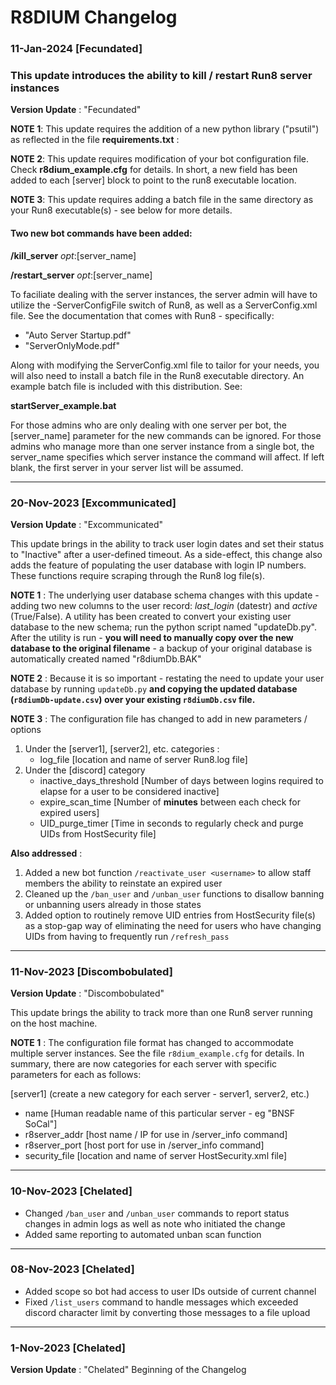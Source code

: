 # R8DIUM Changelog

### 11-Jan-2024 [Fecundated]
### This update introduces the ability to kill / restart Run8 server instances ###

**Version Update** : "Fecundated"

**NOTE 1**: This update requires the addition of a new python library ("psutil") as reflected in the 
file **requirements.txt** : 

**NOTE 2**: This update requires modification of your bot configuration file. Check  **r8dium_example.cfg** for details.
In short, a new field has been added to each [server] block to point to the run8 executable location.

**NOTE 3**: This update requires adding a batch file in the same directory as your Run8 executable(s) - see below for
more details.

#### Two new bot commands have been added: ####

**/kill_server** _opt_:[server_name]

**/restart_server** _opt_:[server_name]

To faciliate dealing with the server instances, the server admin will have to utilize the -ServerConfigFile switch 
of Run8, as well as a ServerConfig.xml file. See the documentation that comes with Run8 - specifically:
* "Auto Server Startup.pdf"
* "ServerOnlyMode.pdf"

Along with modifying the ServerConfig.xml file to tailor for your needs, you will also need to install a batch file in
the Run8 executable directory. An example batch file is included with this distribution. See:

**startServer_example.bat**

For those admins who are only dealing with one server per bot, the [server_name] parameter for the new commands can be 
ignored. For those admins who manage more than one server instance from a single bot, the server_name specifies which 
server instance the command will affect. If left blank, the first server in your server list will be assumed.

---

### 20-Nov-2023 [Excommunicated]

**Version Update** : "Excommunicated"

This update brings in the ability to track user login dates and set their status to "Inactive" after a user-defined
timeout. As a side-effect, this change also adds the feature of populating the user database with login IP numbers. 
These functions require scraping through the Run8 log file(s).

**NOTE 1** : The underlying user database schema changes with this update - adding two new columns to the user record:
*last_login* (datestr) and *active* (True/False). A utility has been created to convert your existing user database to
the new schema; run the python script named "updateDb.py". After the utility is run - **you will need to manually copy
over the new database to the original filename** - a backup of your original database is automatically created named
"r8diumDb.BAK"

**NOTE 2** : Because it is so important - restating the need to update your user database by running `updateDb.py` 
**and copying the updated database (`r8diumDb-update.csv`) over your existing `r8diumDb.csv` file.**

**NOTE 3** : The configuration file has changed to add in new parameters / options
1. Under the [server1], [server2], etc. categories :
   - log_file [location and name of server Run8.log file]
2. Under the [discord] category
   - inactive_days_threshold [Number of days between logins required to elapse for a user to be considered inactive]
   - expire_scan_time [Number of **minutes** between each check for expired users]
   - UID_purge_timer [Time in seconds to regularly check and purge UIDs from HostSecurity file]

**Also addressed** :
1. Added a new bot function `/reactivate_user <username>` to allow staff members the ability to reinstate an expired user
2. Cleaned up the `/ban_user` and `/unban_user` functions to disallow banning or unbanning users already in those states
3. Added option to routinely remove UID entries from HostSecurity file(s) as a stop-gap way of eliminating the need
for users who have changing UIDs from having to frequently run `/refresh_pass`
------------------------------
### 11-Nov-2023 [Discombobulated]

**Version Update** : "Discombobulated"

This update brings the ability to track more than one Run8 server running on the host machine.

**NOTE 1** : The configuration file format has changed to accommodate multiple server instances. See the file
`r8dium_example.cfg` for details. In summary, there are now categories for each server with specific parameters for
each as follows:

[server1] (create a new category for each server - server1, server2, etc.)
- name [Human readable name of this particular server - eg "BNSF SoCal"]
- r8server_addr [host name / IP for use in /server_info command]
- r8server_port [host port for use in /server_info command]
- security_file [location and name of server HostSecurity.xml file]
----------------
### 10-Nov-2023 [Chelated]
- Changed `/ban_user` and `/unban_user` commands to report status changes in admin logs as well as note who initiated the change
- Added same reporting to automated unban scan function
----------------
### 08-Nov-2023 [Chelated]
- Added scope so bot had access to user IDs outside of current channel 
- Fixed `/list_users` command to handle messages which exceeded discord character limit by converting those messages to a file upload
----------------
### 1-Nov-2023 [Chelated]
**Version Update** : "Chelated"
Beginning of the Changelog